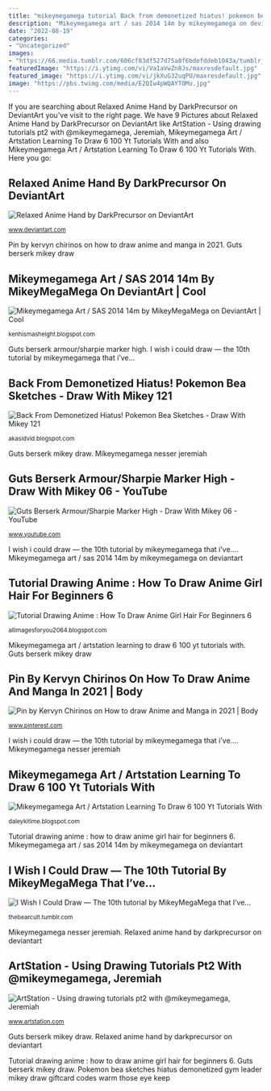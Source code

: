```yaml
---
title: "mikeymegamega tutorial Back from demonetized hiatus! pokemon bea sketches"
description: "Mikeymegamega art / sas 2014 14m by mikeymegamega on deviantart"
date: "2022-08-19"
categories:
- "Uncategorized"
images:
- "https://66.media.tumblr.com/606cf83df527d75a8f6bdefddeb1043a/tumblr_pqdo741lIy1y9ctc4o1_1280.jpg"
featuredImage: "https://i.ytimg.com/vi/Va1aVwZn8Js/maxresdefault.jpg"
featured_image: "https://i.ytimg.com/vi/jkXuG32uqPU/maxresdefault.jpg"
image: "https://pbs.twimg.com/media/E2QIw4pWQAYTOMu.jpg"
---
```


If you are searching about Relaxed Anime Hand by DarkPrecursor on DeviantArt you've visit to the right page. We have 9 Pictures about Relaxed Anime Hand by DarkPrecursor on DeviantArt like ArtStation - Using drawing tutorials pt2 with @mikeymegamega, Jeremiah, Mikeymegamega Art / Artstation Learning To Draw 6 100 Yt Tutorials With and also Mikeymegamega Art / Artstation Learning To Draw 6 100 Yt Tutorials With. Here you go:

## Relaxed Anime Hand By DarkPrecursor On DeviantArt

![Relaxed Anime Hand by DarkPrecursor on DeviantArt](https://images-wixmp-ed30a86b8c4ca887773594c2.wixmp.com/f/eb67ff17-2355-4a3c-9e77-ab8038285ac8/da9tzog-4af130f7-fc48-482f-90ed-df736fb6b060.jpg/v1/fill/w_1024,h_978,q_75,strp/relaxed_anime_hand_by_darkprecursor_da9tzog-fullview.jpg?token=eyJ0eXAiOiJKV1QiLCJhbGciOiJIUzI1NiJ9.eyJzdWIiOiJ1cm46YXBwOjdlMGQxODg5ODIyNjQzNzNhNWYwZDQxNWVhMGQyNmUwIiwiaXNzIjoidXJuOmFwcDo3ZTBkMTg4OTgyMjY0MzczYTVmMGQ0MTVlYTBkMjZlMCIsIm9iaiI6W1t7ImhlaWdodCI6Ijw9OTc4IiwicGF0aCI6IlwvZlwvZWI2N2ZmMTctMjM1NS00YTNjLTllNzctYWI4MDM4Mjg1YWM4XC9kYTl0em9nLTRhZjEzMGY3LWZjNDgtNDgyZi05MGVkLWRmNzM2ZmI2YjA2MC5qcGciLCJ3aWR0aCI6Ijw9MTAyNCJ9XV0sImF1ZCI6WyJ1cm46c2VydmljZTppbWFnZS5vcGVyYXRpb25zIl19.FafQU_Ne-LYXE3PLLcKD-y_g497Q9UabSJWVxfKFtXQ "Guts berserk armour/sharpie marker high")

<small>www.deviantart.com</small>

Pin by kervyn chirinos on how to draw anime and manga in 2021. Guts berserk mikey draw

## Mikeymegamega Art / SAS 2014 14m By MikeyMegaMega On DeviantArt | Cool

![Mikeymegamega Art / SAS 2014 14m by MikeyMegaMega on DeviantArt | Cool](https://lh5.googleusercontent.com/proxy/9Rod_bQAj231ZWAhuWWEfwpoeor6sICkrxJFkkocE04VHUk8iXwTbee-zyarJeIjj4bC2VxYcSeqKZGjj2NpnLOMEyph5bndv5Kf-LjVb7Rt61Gv4VeMLWoswnfuJHe75Sd_KfkZ7n9wkwtg11XBLKL9Hfc=w1200-h630-p-k-no-nu "Mikeymegamega oxdarock oxrockblock")

<small>kenhismasheight.blogspot.com</small>

Guts berserk armour/sharpie marker high. I wish i could draw — the 10th tutorial by mikeymegamega that i’ve...

## Back From Demonetized Hiatus! Pokemon Bea Sketches - Draw With Mikey 121

![Back From Demonetized Hiatus! Pokemon Bea Sketches - Draw With Mikey 121](https://i.ytimg.com/vi/jkXuG32uqPU/maxresdefault.jpg "Tutorial drawing anime : how to draw anime girl hair for beginners 6")

<small>akasidvid.blogspot.com</small>

Guts berserk mikey draw. Mikeymegamega nesser jeremiah

## Guts Berserk Armour/Sharpie Marker High - Draw With Mikey 06 - YouTube

![Guts Berserk Armour/Sharpie Marker High - Draw With Mikey 06 - YouTube](https://i.ytimg.com/vi/nCwBA1nFXRE/maxresdefault.jpg "Mikeymegamega art / sas 2014 14m by mikeymegamega on deviantart")

<small>www.youtube.com</small>

I wish i could draw — the 10th tutorial by mikeymegamega that i’ve.... Mikeymegamega art / sas 2014 14m by mikeymegamega on deviantart

## Tutorial Drawing Anime : How To Draw Anime Girl Hair For Beginners 6

![Tutorial Drawing Anime : How To Draw Anime Girl Hair For Beginners 6](https://i.ytimg.com/vi/Va1aVwZn8Js/maxresdefault.jpg "Tutorial drawing anime : how to draw anime girl hair for beginners 6")

<small>allimagesforyou2064.blogspot.com</small>

Mikeymegamega art / artstation learning to draw 6 100 yt tutorials with. Guts berserk mikey draw

## Pin By Kervyn Chirinos On How To Draw Anime And Manga In 2021 | Body

![Pin by Kervyn Chirinos on How to draw Anime and Manga in 2021 | Body](https://i.pinimg.com/736x/b7/ee/5f/b7ee5fdab314c2a9372509e1f233b4f9.jpg "Mikeymegamega art / sas 2014 14m by mikeymegamega on deviantart")

<small>www.pinterest.com</small>

I wish i could draw — the 10th tutorial by mikeymegamega that i’ve.... Mikeymegamega nesser jeremiah

## Mikeymegamega Art / Artstation Learning To Draw 6 100 Yt Tutorials With

![Mikeymegamega Art / Artstation Learning To Draw 6 100 Yt Tutorials With](https://pbs.twimg.com/media/E2QIw4pWQAYTOMu.jpg "Tutorial drawing anime : how to draw anime girl hair for beginners 6")

<small>daleykitime.blogspot.com</small>

Tutorial drawing anime : how to draw anime girl hair for beginners 6. Mikeymegamega art / sas 2014 14m by mikeymegamega on deviantart

## I Wish I Could Draw — The 10th Tutorial By MikeyMegaMega That I’ve...

![I Wish I Could Draw — The 10th tutorial by MikeyMegaMega that I’ve...](https://66.media.tumblr.com/606cf83df527d75a8f6bdefddeb1043a/tumblr_pqdo741lIy1y9ctc4o1_1280.jpg "Mikeymegamega art / artstation learning to draw 6 100 yt tutorials with")

<small>thebearcult.tumblr.com</small>

Mikeymegamega nesser jeremiah. Relaxed anime hand by darkprecursor on deviantart

## ArtStation - Using Drawing Tutorials Pt2 With @mikeymegamega, Jeremiah

![ArtStation - Using drawing tutorials pt2 with @mikeymegamega, Jeremiah](https://cdna.artstation.com/p/assets/images/images/016/411/108/large/jeremiah-nesser-day3a.jpg?1552057780 "Pin by kervyn chirinos on how to draw anime and manga in 2021")

<small>www.artstation.com</small>

Guts berserk mikey draw. Relaxed anime hand by darkprecursor on deviantart

Tutorial drawing anime : how to draw anime girl hair for beginners 6. Guts berserk mikey draw. Pokemon bea sketches hiatus demonetized gym leader mikey draw giftcard codes warm those eye keep
